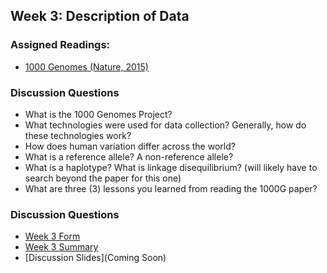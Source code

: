## Week 3: Description of Data 

### Assigned Readings:

- [1000 Genomes (Nature, 2015)](https://www.nature.com/articles/nature15393)


### Discussion Questions

- What is the 1000 Genomes Project?
- What technologies were used for data collection? Generally, how do these technologies work?
- How does human variation differ across the world?
- What is a reference allele? A non-reference allele?
- What is a haplotype? What is linkage disequilibrium? (will likely have to search beyond the paper for this one)
- What are three (3) lessons you learned from reading the 1000G paper?  

### Discussion Questions

- [Week 3 Form](https://docs.google.com/forms/d/e/1FAIpQLSfoRSseP3aVblTN9_JSz0D051ReGzSlY0CLLR2c0CKISN4Oww/viewform?usp=sf_link)
- [Week 3 Summary](https://htmlpreview.github.io/?https://github.com/ShanEllis/Genetic-Variation/blob/master/03_data/discussion_week3.html)
- [Discussion Slides](Coming Soon)

